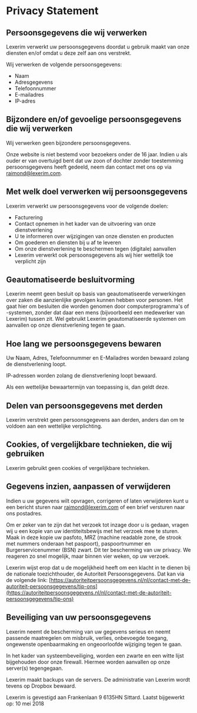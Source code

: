 # Privacy Statement

## Persoonsgegevens die wij verwerken
Lexerim verwerkt uw persoonsgegevens doordat u gebruik maakt van onze diensten en/of omdat u deze zelf aan ons verstrekt.

Wij verwerken de volgende persoonsgegevens:
- Naam
- Adresgegevens
- Telefoonnummer
- E-mailadres
- IP-adres

## Bijzondere en/of gevoelige persoonsgegevens die wij verwerken
Wij verwerken geen bijzondere persoonsgegevens.

Onze website is niet bestemd voor bezoekers onder de 16 jaar. Indien u als ouder er van overtuigd bent dat uw zoon of dochter zonder toestemming persoonsgegevens heeft gedeeld, neem dan contact met ons op via raimond@lexerim.com.

## Met welk doel verwerken wij persoonsgegevens
Lexerim verwerkt uw persoonsgegevens voor de volgende doelen:

- Facturering
- Contact opnemen in het kader van de uitvoering van onze dienstverlening
- U te informeren over wijzigingen van onze diensten en producten
- Om goederen en diensten bij u af te leveren
- Om onze dienstverlening te beschermen tegen (digitale) aanvallen
- Lexerim verwerkt ook persoonsgegevens als wij hier wettelijk toe verplicht zijn

## Geautomatiseerde besluitvorming
Lexerim neemt geen besluit op basis van geautomatiseerde verwerkingen over zaken die aanzienlijke gevolgen kunnen hebben voor personen. Het gaat hier om besluiten die worden genomen door computerprogramma's of -systemen, zonder dat daar een mens (bijvoorbeeld een medewerker van Lexerim) tussen zit. Wel gebruikt Lexerim geautomatiseerde systemen om aanvallen op onze dienstverlening tegen te gaan.

## Hoe lang we persoonsgegevens bewaren
Uw Naam, Adres, Telefoonnummer en E-Mailadres worden bewaard zolang de dienstverlening loopt.

IP-adressen worden zolang de dienstverlening loopt bewaard.

Als een wettelijke bewaartermijn van toepassing is, dan geldt deze.

## Delen van persoonsgegevens met derden
Lexerim verstrekt geen persoonsgegevens aan derden, anders dan om te voldoen aan een wettelijke verplichting.

## Cookies, of vergelijkbare technieken, die wij gebruiken
Lexerim gebruikt geen cookies of vergelijkbare technieken.

## Gegevens inzien, aanpassen of verwijderen 
Indien u uw gegevens wilt opvragen, corrigeren of laten verwijderen kunt u een bericht sturen naar raimond@lexerim.com of een brief versturen naar ons postadres.

Om er zeker van te zijn dat het verzoek tot inzage door u is gedaan, vragen wij u een kopie van uw identiteitsbewijs met het verzoek mee te sturen. Maak in deze kopie uw pasfoto, MRZ (machine readable zone, de strook met nummers onderaan het paspoort), paspoortnummer en Burgerservicenummer (BSN) zwart. Dit ter bescherming van uw privacy. We reageren zo snel mogelijk, maar binnen vier weken, op uw verzoek. 

Lexerim wijst erop dat u de mogelijkheid heeft om een klacht in te dienen bij de nationale toezichthouder, de Autoriteit Persoonsgegevens. Dat kan via de volgende link: [https://autoriteitpersoonsgegevens.nl/nl/contact-met-de-autoriteit-persoonsgegevens/tip-ons](https://autoriteitpersoonsgegevens.nl/nl/contact-met-de-autoriteit-persoonsgegevens/tip-ons)

## Beveiliging van uw persoonsgegevens
Lexerim neemt de bescherming van uw gegevens serieus en neemt passende maatregelen om misbruik, verlies, onbevoegde toegang, ongewenste openbaarmaking en ongeoorloofde wijziging tegen te gaan. 

In het kader van systeembeveiliging, worden een zwarte en een witte lijst bijgehouden door onze firewall. Hiermee worden aanvallen op onze server(s) tegengegaan.

Lexerim maakt backups van de servers. De administratie van Lexerim wordt tevens op Dropbox bewaard.

Lexerim is gevestigd aan Frankenlaan 9 6135HN Sittard.
Laatst bijgewerkt op: 10 mei 2018
